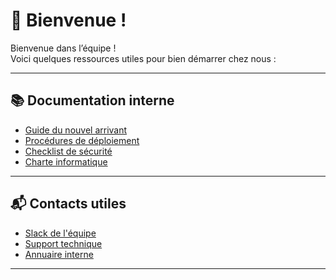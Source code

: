 # 👋 Bienvenue !

Bienvenue dans l’équipe !  
Voici quelques ressources utiles pour bien démarrer chez nous :

---

## 📚 Documentation interne

- [Guide du nouvel arrivant](docs/onboarding.md)
- [Procédures de déploiement](docs/deploiement.md)
- [Checklist de sécurité](docs/securite.md)
- [Charte informatique](docs/charte.md)

---

## 📬 Contacts utiles

- [Slack de l'équipe](https://slack.devcorp.local)
- [Support technique](mailto:support@devcorp.local)
- [Annuaire interne](intra/annuaire.md)

---

[ ](DVC{M4RKD0WN_H4CK3R})

